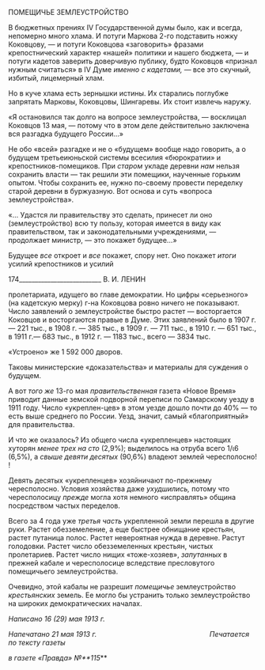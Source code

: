 ПОМЕЩИЧЬЕ ЗЕМЛЕУСТРОЙСТВО

В бюджетных прениях IV Государственной думы было, как и всегда, непомерно много хлама. И потуги Маркова 2-го подставить ножку Коковцову, — и потуги Коков­цова «заговорить» фразами крепостнический характер «нашей» политики и нашего бюджета, — и потуги кадетов заверить доверчивую публику, будто Коковцов «признал нужным считаться» в IV Думе _именно с кадетами,_ — все это скучный, избитый, лице­мерный хлам.

Но в куче хлама есть зернышки истины. Их старались поглубже запрятать Марковы, Коковцовы, Шингаревы. Их стоит извлечь наружу.

«Я остановился так долго на вопросе землеустройства, — восклицал Коковцов 13 мая, — потому что в этом деле действительно заключена вся разгадка будущего России...»

Не обо «всей» разгадке и не о «будущем» вообще надо говорить, а о будущем третьеиюньской системы всесилия «бюрократии» и крепостников-помещиков. При _старом_ укладе деревни _нам_ нельзя сохранить власти — так решили эти помещики, наученные горьким опытом. Чтобы сохранить ее, нужно по-своему провести переделку старой деревни в буржуазную. Вот основа и суть «вопроса землеустройства».

«... Удастся ли правительству это сделать, принесет ли оно (землеустройство) всю ту пользу, которая имеется в виду как правительством, так и законодательными учреждениями, — продолжает министр, — это покажет будущее...»

Будущее _все_ откроет и _все_ покажет, спору нет. Оно покажет _итоги_ усилий крепост­ников и усилий

  

174__________________________ В. И. ЛЕНИН

пролетариата, идущего во главе демократии. Но цифры «серьезного» (на кадетскую мерку) г-на Коковцова ровно ничего не показывают. Число заявлений о землеустройст­ве быстро растет — восторгается Коковцов и восторгаются правые в Думе. Этих заяв­лений было в 1907 г. — 221 тыс., в 1908 г. — 385 тыс., в 1909 г. — 711 тыс., в 1910 г. — 651 тыс., в 1911 г.— 683 тыс., в 1912 г. — 1183 тыс., всего — 3834 тыс.

«Устроено» же 1 592 000 дворов.

Таковы министерские «доказательства» и материалы для суждения о будущем.

А вот _того же_ 13-го мая _правительственная_ газета «Новое Время» приводит дан­ные земской подворной переписи по Самарскому уезду в 1911 году. Число «укреплен-цев» в этом уезде дошло почти до 40% — то есть выше среднего по России. Уезд, зна­чит, самый «благоприятный» для правительства.

И что же оказалось? Из общего числа «укрепленцев» настоящих хуторян _менее трех_ _на сто_ (2,9%); выделилось на отруба всего 1/ι6 (6,5%), а _свыше девяти десятых_ (90,6%) владеют землей чересполосно! !

Девять десятых «укрепленцев» хозяйничают по-прежнему чересполосно. Условия хозяйства даже _ухудшились,_ потому что чересполосицу _прежде_ могла хотя немного «исправлять» община посредством частых переделов.

Всего за 4 года уже _третья часть_ укрепленной земли перешла в другие руки. Растет обезземеление, а еще быстрее обнищание крестьян, растет путаница полос. Растет не­вероятная нужда в деревне. Растут голодовки. Растет число обезземеленных крестьян, чистых пролетариев. Растет число нищих «тоже-хозяев», _запутанных_ в прежней кабале и чересполосице вследствие пресловутого помещичьего землеустройства.

Очевидно, этой кабалы не разрешит _помещичье_ землеустройство _крестьянских_ зе­мель. Ее могло бы устранить только землеустройство на широких демократических на­чалах.

_Написано 16 (29) мая 1913 г._

_Напечатано 21 мая 1913 г.                                                          Печатается по тексту газеты_

_в газете «Правда» №**115_**